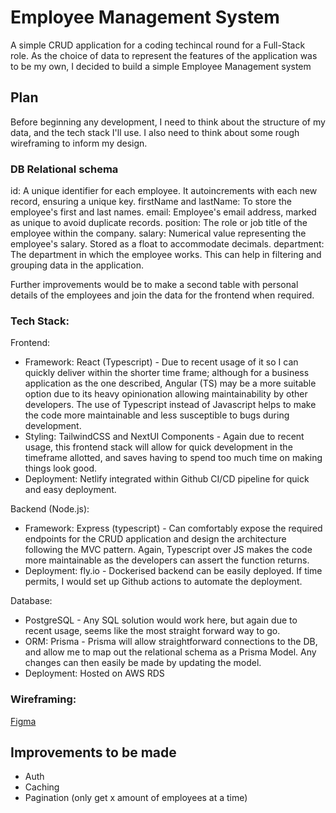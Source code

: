 # Employee Management System

A simple CRUD application for a coding techincal round for a Full-Stack role. As the choice of data to represent the features of the application was to be my own, I decided to build a simple Employee Management system

## Plan

Before beginning any development, I need to think about the structure of my data, and the tech stack I'll use.
I also need to think about some rough wireframing to inform my design.

### DB Relational schema

id: A unique identifier for each employee. It autoincrements with each new record, ensuring a unique key.
firstName and lastName: To store the employee's first and last names.
email: Employee's email address, marked as unique to avoid duplicate records.
position: The role or job title of the employee within the company.
salary: Numerical value representing the employee's salary. Stored as a float to accommodate decimals.
department: The department in which the employee works. This can help in filtering and grouping data in the application.

Further improvements would be to make a second table with personal details of the employees and join the data for the frontend when required.

### Tech Stack:

Frontend:

- Framework: React (Typescript) - Due to recent usage of it so I can quickly deliver within the shorter time frame; although for a business application as the one described, Angular (TS) may be a more suitable option due to its heavy opinionation allowing maintainability by other developers. The use of Typescript instead of Javascript helps to make the code more maintainable and less susceptible to bugs during development.
- Styling: TailwindCSS and NextUI Components - Again due to recent usage, this frontend stack will allow for quick development in the timeframe allotted, and saves having to spend too much time on making things look good.
- Deployment: Netlify integrated within Github CI/CD pipeline for quick and easy deployment.

Backend (Node.js):

- Framework: Express (typescript) - Can comfortably expose the required endpoints for the CRUD application and design the architecture following the MVC pattern. Again, Typescript over JS makes the code more maintainable as the developers can assert the function returns.
- Deployment: fly.io - Dockerised backend can be easily deployed. If time permits, I would set up Github actions to automate the deployment.

Database:

- PostgreSQL - Any SQL solution would work here, but again due to recent usage, seems like the most straight forward way to go.
- ORM: Prisma - Prisma will allow straightforward connections to the DB, and allow me to map out the relational schema as a Prisma Model. Any changes can then easily be made by updating the model.
- Deployment: Hosted on AWS RDS

### Wireframing:

[Figma](https://www.figma.com/file/9jeUvaeGUEwgH5fZy0Qq3V/SCSK-CRUD-Application?type=design&node-id=0%3A1&mode=design&t=1AFQrYLqTFpD19UP-1)

## Improvements to be made

- Auth
- Caching
- Pagination (only get x amount of employees at a time)

